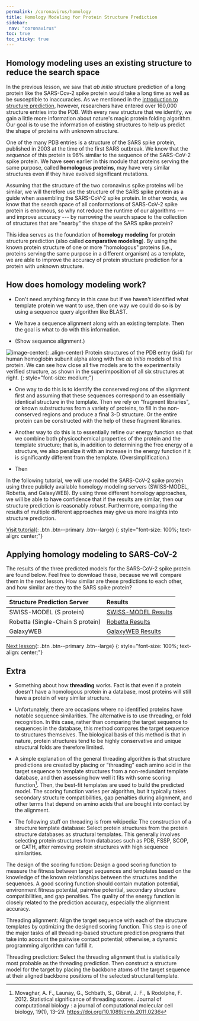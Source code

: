 ```yaml
---
permalink: /coronavirus/homology
title: Homology Modeling for Protein Structure Prediction
sidebar:
 nav: "coronavirus"
toc: true
toc_sticky: true
---
```


## Homology modeling uses an existing structure to reduce the search space

In the previous lesson, we saw that *ab initio* structure prediction of a long protein like the SARS-Cov-2 spike protein would take a long time as well as be susceptible to inaccuracies. As we mentioned in the [introduction to structure prediction](structure_intro), however, researchers have entered over 160,000 structure entries into the PDB.  With every new structure that we identify, we gain a little more information about nature's magic protein folding algorithm. Our goal is to use the information of existing structures to help us predict the shape of proteins with unknown structure.

One of the many PDB entries is a structure of the SARS spike protein, published in 2003 at the time of the first SARS outbreak. We know that the *sequence* of this protein is 96% similar to the sequence of the SARS-CoV-2 spike protein. We have seen earlier in this module that proteins serving the same purpose, called **homologous proteins**, may have very similar structures even if they have evolved significant mutations.

Assuming that the structure of the two coronavirus spike proteins will be similar, we will therefore use the structure of the SARS spike protein as a guide when assembling the SARS-CoV-2 spike protein. In other words, we know that the search space of all conformations of SARS-CoV-2 spike protein is enormous, so why not reduce the runtime of our algorithms --- and improve accuracy --- by narrowing the search space to the collection of structures that are "nearby" the shape of the SARS spike protein?

This idea serves as the foundation of **homology modeling** for protein structure prediction (also called **comparative modeling**). By using the known protein structure of one or more "homologous" proteins (i.e., proteins serving the same purpose in a different organism) as a template, we are able to improve the accuracy of protein structure prediction for a protein with unknown structure.

## How does homology modeling work?

* Don't need anything fancy in this case but if we haven't identified what template protein we want to use, then one way we could do so is by using a sequence query algorithm like BLAST.

* We have a sequence alignment along with an existing template. Then the goal is what to do with this information.

* (Show sequence alignment.)

![image-center](../assets/images/spike_protein_similarity.jpg){: .align-center}
Protein structures of the PDB entry (isi4) for human hemoglobin subunit alpha along with five *ab initio* models of this protein. We can see how close all five models are to the experimentally verified structure, as shown in the superimposition of all six structures at right.
{: style="font-size: medium;"}

* One way to do this is to identify the conserved regions of the alignment first and assuming that these sequences correspond to an essentially identical structure in the template. Then we rely on "fragment libraries", or known substructures from a variety of proteins, to fill in the non-conserved regions and produce a final 3-D structure. Or the entire protein can be constructed with the help of these fragment libraries.

* Another way to do this is to essentially refine our energy function so that we combine both physicochemical properties of the protein and the template structure; that is, in addition to determining the free energy of a structure, we also penalize it with an increase in the energy function if it is significantly different from the template. (Oversimplification.)

* Then

In the following tutorial, we will use model the SARS-CoV-2 spike protein using three publicly available homology modeling servers (SWISS-MODEL, Robetta, and GalaxyWEB). By using three different homology approaches, we will be able to have confidence that if the results are similar, then our structure prediction is reasonably *robust*. Furthermore, comparing the results of multiple different approaches may give us more insights into structure prediction.

[Visit tutorial](tutorial_homology){: .btn .btn--primary .btn--large}
{: style="font-size: 100%; text-align: center;"}

## Applying homology modeling to SARS-CoV-2

The results of the three predicted models for the SARS-CoV-2 spike protein are found below. Feel free to download these, because we will compare them in the next lesson. How similar are these predictions to each other, and how similar are they to the SARS spike protein?

|Structure Prediction Server|Results|
|:--------------------------|:------|
|SWISS-MODEL (S protein)|[SWISS-MODEL Results](../_pages/coronavirus/files/SWISS_Model.zip)|
|Robetta (Single-Chain S protein)|[Robetta Results](../_pages/coronavirus/files/Robetta_Model.zip)|
|GalaxyWEB|[GalaxyWEB Results](../_pages/coronavirus/files/GalaxyWEB_Models.zip)|

[Next lesson](accuracy){: .btn .btn--primary .btn--large}
{: style="font-size: 100%; text-align: center;"}

## Extra

* Something about how **threading** works. Fact is that even if a protein doesn't have a homologous protein in a database, most proteins will still have a protein of very similar structure.

* Unfortunately, there are occasions where no identified proteins have notable sequence similarities. The alternative is to use threading, or fold recognition. In this case, rather than comparing the target sequence to sequences in the database, this method compares the target sequence to structures themselves. The biological basis of this method is that in nature, protein structures tend to be highly conservative and unique structural folds are therefore limited.

* A simple explanation of the general threading algorithm is that structure predictions are created by placing or “threading” each amino acid in the target sequence to template structures from a non-redundant template database, and then assessing how well it fits with some scoring function[^score]. Then, the best-fit templates are used to build the predicted model. The scoring function varies per algorithm, but it typically takes secondary structure compatibilities, gap penalties during alignment, and other terms that depend on amino acids that are bought into contact by the alignment.

* The following stuff on threading is from wikipedia: The construction of a structure template database: Select protein structures from the protein structure databases as structural templates. This generally involves selecting protein structures from databases such as PDB, FSSP, SCOP, or CATH, after removing protein structures with high sequence similarities.

The design of the scoring function: Design a good scoring function to measure the fitness between target sequences and templates based on the knowledge of the known relationships between the structures and the sequences. A good scoring function should contain mutation potential, environment fitness potential, pairwise potential, secondary structure compatibilities, and gap penalties. The quality of the energy function is closely related to the prediction accuracy, especially the alignment accuracy.

Threading alignment: Align the target sequence with each of the structure templates by optimizing the designed scoring function. This step is one of the major tasks of all threading-based structure prediction programs that take into account the pairwise contact potential; otherwise, a dynamic programming algorithm can fulfill it.

Threading prediction: Select the threading alignment that is statistically most probable as the threading prediction. Then construct a structure model for the target by placing the backbone atoms of the target sequence at their aligned backbone positions of the selected structural template.

[^score]: Movaghar, A. F., Launay, G., Schbath, S., Gibrat, J. F., & Rodolphe, F. 2012. Statistical significance of threading scores. Journal of computational biology : a journal of computational molecular cell biology, 19(1), 13–29. https://doi.org/10.1089/cmb.2011.0236

[^tasser]: Roy, A., Kucukural, A., Zhang, Y. 2010. I-TASSER: a unified platform for automated protein structure and function prediction. Nat Protoc, 5(4), 725-738. https://doi.org/10.1038/nprot.2010.5.
